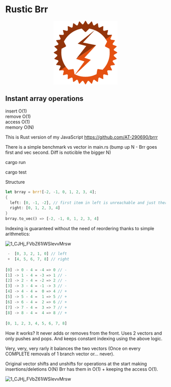 # Rustic Brr

<p align="center">
<img width="200" src="./logo.svg"/>
</p>

## Instant array operations

insert O(1)  
remove O(1)  
access O(1)  
memory O(N)

This is Rust version of my JavaScript https://github.com/AT-290690/brrr 

There is a simple benchmark vs vector in main.rs
(bump up N - Brr goes first and vec second. Diff is noticible the bigger N)

cargo run

cargo test 

Structure

```rust
let brray = brr![-2, -1, 0, 1, 2, 3, 4];
{
  left: [0, -1, -2], // first item in left is unreachable and just there as an offset - defaults to 0 for i32
  right: [0, 1, 2, 3, 4]
}
brray.to_vec() => [-2, -1, 0, 1, 2, 3, 4]
```

Indexing is guaranteed without the need of reordering thanks to simple arithmetics:

![1_CJHj_FVbZ61iWSIevvMrsw](https://user-images.githubusercontent.com/88512646/189848001-5274f5bf-200d-46e3-80df-25c5718bfc4a.gif)

```rust
 -  [0, 3, 2, 1, 0] // left
 +  [4, 5, 6, 7, 8] // right

[0] -> 0 - 4 = -4 => 0 // -
[1] -> 1 - 4 = -3 => 1 // -
[2] -> 2 - 4 = -2 => 2 // -
[3] -> 3 - 4 = -1 -> 3 // -
[4] -> 4 - 4 =  0 => 4 // +
[5] -> 5 - 4 =  1 => 5 // +
[6] -> 6 - 4 =  2 => 6 // +
[7] -> 7 - 4 =  3 => 7 // +
[8] -> 8 - 4 =  4 => 8 // +

[0, 1, 2, 3, 4, 5, 6, 7, 8]
```
How it works? It never adds or removes from the front. 
Uses 2 vectors and only pushes and pops. 
And keeps constant indexing using the above logic.

Very, very, very rarly it balances the two vectors (Once on every COMPLETE removals of 1 branch vector or... never).

Original vector shifts and unshifts for operations at the start making insertions/deletions O(N) 
Brr has them in O(1) + keeping the access O(1).

![1_CJHj_FVbZ61iWSIevvMrsw](https://media.tenor.com/m3X-prXhi9QAAAAC/hacking-crabby-crab.gif )
